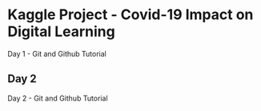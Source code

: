 # Kaggle Project - Covid-19 Impact on Digital Learning

Day 1 - Git and Github Tutorial

## Day 2
Day 2 - Git and Github Tutorial